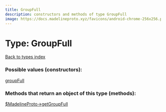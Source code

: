 ```yaml
---
title: GroupFull
description: constructors and methods of type GroupFull
image: https://docs.madelineproto.xyz/favicons/android-chrome-256x256.png
---
```

# Type: GroupFull  
[Back to types index](index.md)



### Possible values (constructors):

[groupFull](../constructors/groupFull.md)  



### Methods that return an object of this type (methods):

[$MadelineProto->getGroupFull](../methods/getGroupFull.md)  



